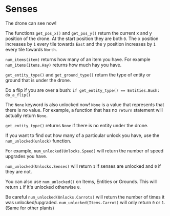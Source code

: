 # Senses
The drone can see now! 

The functions `get_pos_x()` and `get_pos_y()` return the current x and y position of the drone. At the start position they are both `0`. The x position increases by `1` every tile towards `East` and the y position increases by `1` every tile towards `North`.

`num_items(item)` returns how many of an item you have.
For example `num_items(Items.Hay)` returns how much hay you have.

`get_entity_type()` and `get_ground_type()` return the type of entity or ground that is under the drone.

Do a flip if you are over a bush:
`if get_entity_type() == Entities.Bush:
	do_a_flip()`

The `None` keyword is also unlocked now! `None` is a value that represents that there is no value.
For example, a function that has no `return` statement will actually return `None`.

`get_entity_type()` returns `None` if there is no entity under the drone.


If you want to find out how many of a particular unlock you have, use the `num_unlocked(unlock)` function.

For example, `num_unlocked(Unlocks.Speed)` will return the number of speed upgrades you have.

`num_unlocked(Unlocks.Senses)` will return `1` if senses are unlocked and `0` if they are not.

You can also use `num_unlocked()` on Items, Entities or Grounds. This will return `1` if it's unlocked otherwise `0`.

Be careful `num_unlocked(Unlocks.Carrots)` will return the number of times it was unlocked/upgraded.
`num_unlocked(Items.Carrot)` will only return `0` or `1`. (Same for other plants)